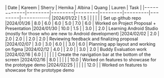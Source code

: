 | Date       | Kareem | Sherry | Hemika | Albina |  Quang  | Lauren |    Task    |
|−−−−−−−−−−−−|−−−−−−−−|−−−−−−−−|−−−−−−−−|−−−−−−−−|−−−−−−−−-|−−−−−−−−|−−−−−-------|
|2024/01/22  | 1.5    |        |        |        |         |        | Set up github repo
|2024/01/26  | 8.0    |  6.0   | 6.0    |  5.0   |  7.0    | 6.0    | Worked on Project Proposal + Presentation
|2024/01/30  | 10.0   |  1.5   |        |  3.0   |         | 2.0    | Learning Android Studio (mostly for those who are new to Android development)
|2024/02/02  |  2.0   |  2.0   | 2.0    |        |  2.0    | 2.0    | Reviewing feedback and finalizing proposal
|2024/02/07  |  3.0   |  3.0   | 6.0    |        |  3.0    | 6.0    | Planning app layout and working on figma
|2024/02/12  |  4.0   |        | 2.0    |        |  3.0    | 2.0    | Buddy Evaluation work
|2024/02/16  |  6.0   |        |        |        |         |        | Create the navigation bar at the bottom of the screen
|2024/02/16  |  8.0   |        |        |        |         | 10.0   | Worked on features to showcase for the prototype demo
|2024/02/25  |        |        |        |        |  12.0   |        | Worked on features to showcase for the prototype demo
